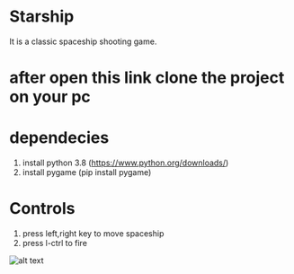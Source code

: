 # Starship
It is a classic spaceship shooting game.

# after open this link clone the project on your pc

# dependecies
1. install python 3.8 (https://www.python.org/downloads/)
2. install pygame (pip install pygame)

# Controls
1. press left,right key to move spaceship
2. press l-ctrl to fire


![alt text](https://scontent.fluh2-1.fna.fbcdn.net/v/t1.0-9/142163811_1056623638150288_5780172504461344164_o.jpg?_nc_cat=101&ccb=2&_nc_sid=730e14&_nc_ohc=sNN188dZWjUAX-kUz7-&_nc_ht=scontent.fluh2-1.fna&oh=dedf038fd334e3c9fbe643322c26181c&oe=60315744)
